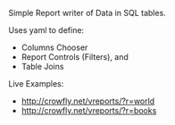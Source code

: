 Simple Report writer of Data in SQL tables.

Uses yaml to define:

* Columns Chooser
* Report Controls (Filters), and
* Table Joins

Live Examples:

* http://crowfly.net/vreports/?r=world
* http://crowfly.net/vreports/?r=books 
